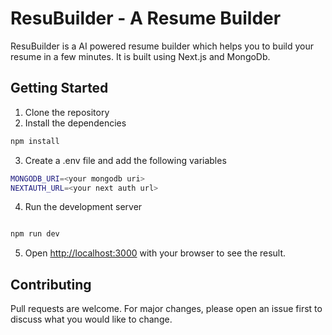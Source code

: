# ResuBuilder - A Resume Builder
ResuBuilder is a AI powered resume builder which helps you to build your resume in a few minutes. It is built using Next.js and MongoDb.

## Getting Started
1. Clone the repository
2. Install the dependencies
```bash
npm install
```
3. Create a .env file and add the following variables
```bash
MONGODB_URI=<your mongodb uri>
NEXTAUTH_URL=<your next auth url>
```
4. Run the development server
```bash

npm run dev
```
5. Open [http://localhost:3000](http://localhost:3000) with your browser to see the result.

## Contributing
Pull requests are welcome. For major changes, please open an issue first to discuss what you would like to change.
